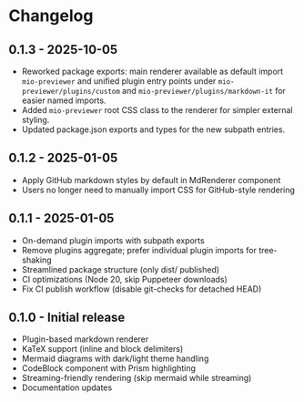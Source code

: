 # Changelog

## 0.1.3 - 2025-10-05

- Reworked package exports: main renderer available as default import `mio-previewer` and
	unified plugin entry points under `mio-previewer/plugins/custom` and
	`mio-previewer/plugins/markdown-it` for easier named imports.
- Added `mio-previewer` root CSS class to the renderer for simpler external styling.
- Updated package.json exports and types for the new subpath entries.

## 0.1.2 - 2025-01-05

- Apply GitHub markdown styles by default in MdRenderer component
- Users no longer need to manually import CSS for GitHub-style rendering

## 0.1.1 - 2025-01-05

- On-demand plugin imports with subpath exports
- Remove plugins aggregate; prefer individual plugin imports for tree-shaking
- Streamlined package structure (only dist/ published)
- CI optimizations (Node 20, skip Puppeteer downloads)
- Fix CI publish workflow (disable git-checks for detached HEAD)

## 0.1.0 - Initial release

- Plugin-based markdown renderer
- KaTeX support (inline and block delimiters)
- Mermaid diagrams with dark/light theme handling
- CodeBlock component with Prism highlighting
- Streaming-friendly rendering (skip mermaid while streaming)
- Documentation updates
